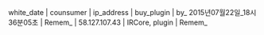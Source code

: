 white_date | counsumer | ip_address | buy_plugin | by_
2015년07월22일_18시36분05초 | Remem_ | 58.127.107.43 | IRCore, plugin | Remem_
